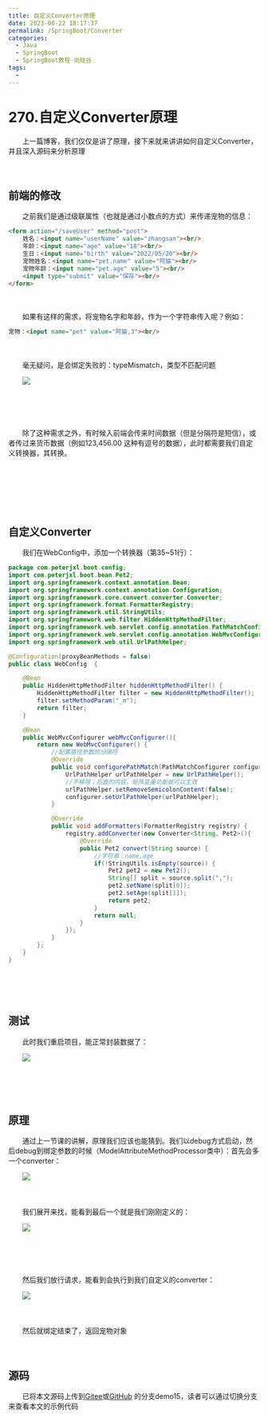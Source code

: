 ```yaml
---
title: 自定义Converter原理
date: 2023-08-22 18:17:37
permalink: /SpringBoot/Converter
categories:
  - Java
  - SpringBoot
  - SpringBoot教程-尚硅谷
tags:
  - 
---
```

# 270.自定义Converter原理

　　上一篇博客，我们仅仅是讲了原理，接下来就来讲讲如何自定义Converter，并且深入源码来分析原理
<!-- more -->
　　‍

## 前端的修改

　　之前我们是通过级联属性（也就是通过小数点的方式）来传递宠物的信息：

```html
<form action="/saveUser" method="post">
    姓名：<input name="userName" value="zhangsan"><br/>
    年龄：<input name="age" value="18"><br/>
    生日：<input name="birth" value="2022/05/20"><br/>
    宠物姓名：<input name="pet.name" value="阿猫"><br/>
    宠物年龄：<input name="pet.age" value="5"><br/>
    <input type="submit" value="保存"><br/>
</form>
```

　　‍

　　如果有这样的需求，将宠物名字和年龄，作为一个字符串传入呢？例如：

```html
宠物：<input name="pet" value="阿猫,3"><br/>
```

　　‍

　　毫无疑问，是会绑定失败的：typeMismatch，类型不匹配问题

　　![](https://image.peterjxl.com/blog/image-20230716214947-p843cqe.png)

　　‍

　　‍

　　除了这种需求之外，有时候入前端会传来时间数据（但是分隔符是短信），或者传过来货币数据（例如123,456.00 这种有逗号的数据），此时都需要我们自定义转换器，其转换。

　　‍

　　‍

　　‍

## 自定义Converter

　　我们在WebConfig中，添加一个转换器（第35~51行）：

```java
package com.peterjxl.boot.config;
import com.peterjxl.boot.bean.Pet2;
import org.springframework.context.annotation.Bean;
import org.springframework.context.annotation.Configuration;
import org.springframework.core.convert.converter.Converter;
import org.springframework.format.FormatterRegistry;
import org.springframework.util.StringUtils;
import org.springframework.web.filter.HiddenHttpMethodFilter;
import org.springframework.web.servlet.config.annotation.PathMatchConfigurer;
import org.springframework.web.servlet.config.annotation.WebMvcConfigurer;
import org.springframework.web.util.UrlPathHelper;

@Configuration(proxyBeanMethods = false)
public class WebConfig  {

    @Bean
    public HiddenHttpMethodFilter hiddenHttpMethodFilter() {
        HiddenHttpMethodFilter filter = new HiddenHttpMethodFilter();
        filter.setMethodParam("_m");
        return filter;
    }

    @Bean
    public WebMvcConfigurer webMvcConfigurer(){
        return new WebMvcConfigurer() {
            //配置路径参数的分隔符
            @Override
            public void configurePathMatch(PathMatchConfigurer configurer) {
                UrlPathHelper urlPathHelper = new UrlPathHelper();
                //不移除；后面的内容。矩阵变量功能就可以生效
                urlPathHelper.setRemoveSemicolonContent(false);
                configurer.setUrlPathHelper(urlPathHelper);
            }

            @Override
            public void addFormatters(FormatterRegistry registry) {
                registry.addConverter(new Converter<String, Pet2>(){
                    @Override
                    public Pet2 convert(String source) {
                        //字符串：name,age
                        if(!StringUtils.isEmpty(source)) {
                            Pet2 pet2 = new Pet2();
                            String[] split = source.split(",");
                            pet2.setName(split[0]);
                            pet2.setAge(split[1]);
                            return pet2;
                        }
                        return null;
                    }
                });
            }
        };
    }
}

```

　　‍

　　‍

## 测试

　　此时我们重启项目，能正常封装数据了：

　　![](https://image.peterjxl.com/blog/image-20230716221823-ptuc24s.png)

　　‍

　　‍

## 原理

　　通过上一节课的讲解，原理我们应该也能猜到。我们以debug方式启动，然后debug到绑定参数的时候（ModelAttributeMethodProcessor类中）：首先会多一个converter：

　　![](https://image.peterjxl.com/blog/image-20230716223109-11ref4f.png)

　　‍

　　我们展开来找，能看到最后一个就是我们刚刚定义的：

　　![](https://image.peterjxl.com/blog/image-20230716223112-irt6rrl.png)

　　‍

　　‍

　　然后我们放行请求，能看到会执行到我们自定义的converter：

　　![](https://image.peterjxl.com/blog/image-20230716223304-yl6ocr3.png)

　　‍

　　然后就绑定结束了，返回宠物对象

　　‍

## 源码

　　已将本文源码上传到[Gitee](https://gitee.com/peterjxl/LearnSpringBoot)或[GitHub](https://github.com/Peter-JXL/LearnSpringBoot) 的分支demo15，读者可以通过切换分支来查看本文的示例代码
